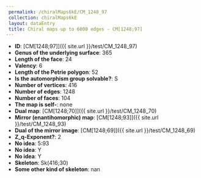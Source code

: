 ```yaml
--- 
 permalink: /chiralMaps6kE/CM_1248_97 
 collection: chiralMaps6kE
 layout: dataEntry
 title: Chiral maps up to 6000 edges - CM[1248;97]
---
```


- **ID**: [CM[1248;97]]({{ site.url }}/test/CM_1248_97)
- **Genus of the underlying surface**: 365
- **Length of the face**: 24
- **Valency**: 6
- **Length of the Petrie polygon**: 52
- **Is the automorphism group solvable?**: S
- **Number of vertices**: 416
- **Number of edges**: 1248
- **Number of faces**: 104
- **The map is self-**: none
- **Dual map**: [CM[1248;70]]({{ site.url }}/test/CM_1248_70)
- **Mirror (enantihomorphic) map**: [CM[1248;93]]({{ site.url }}/test/CM_1248_93)
- **Dual of the mirror image**: [CM[1248;69]]({{ site.url }}/test/CM_1248_69)
- **Z_q-Exponent?**: 2
- **No idea**:  5:93
- **No idea**: Y
- **No idea**: Y
- **Skeleton**: Sk(416;30)
- **Some other kind of skeleton**: nan

